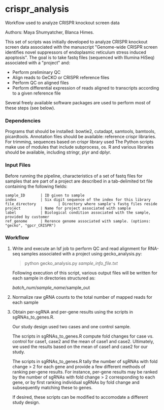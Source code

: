 # crispr_analysis

Workflow used to analyze CRISPR knockout screen data

Authors: Maya Shumyatcher, Blanca Himes.

This set of scripts was initially developed to analyze CRISPR knockout screen data associated with the manuscript "Genome-wide CRISPR screen identifies novel suppressors of endoplasmic reticulum stress induced apoptosis". The goal is to take fastq files (sequenced with Illumina HiSeq) associated with a "project" and:

* Perform preliminary QC
* Align reads to GeCKO or CRISPR reference files
* Perform QC on aligned files
* Perform differential expression of reads aligned to transcripts according to a given reference file

Several freely available software packages are used to perform most of these steps (see below). 

### Dependencies

Programs that should be installed: bowtie2, cutadapt, samtools, bamtools, picardtools.
Annotation files should be available: reference crispr libraries. 
For trimming, sequences based on crispr library used
The Python scripts make use of modules that include subprocess, os.
R and various libraries should be available, including stringr, plyr and dplyr.

### Input Files

Before running the pipeline, characteristics of a set of fastq files for samples that are part of a project are described in a tab-delimited txt file containing the following fields:

```
sample_ID		| ID given to sample 
index			| Six digit sequence of the index for this library
file_directory 	        | Directory where sample's fastq files reside
project			| Name for project associated with sample
label			| Biological condition associated with the sample, provided by customer
ref_genome		| Rerence genome associated with sample. (options: "gecko", "gpcr_CRISPR")
 ```

### Workflow

1) Write and execute an lsf job to perform QC and read alignment for RNA-seq samples associated with a project using gecko_analysis.py:

    > python gecko_analysis.py <i>sample_info_file.txt</i>

     Following execution of this script, various output files will be written for each sample in directories structured as:
    > 
    <i>batch_num</i>/<i>sample_name</i>/sample_out <br>

2) Normalize raw gRNA counts to the total number of mapped reads for each sample 

3) Obtain per-sgRNA and per-gene results using the scripts in sgRNAs_to_genes.R. 

    Our study design used two cases and one control sample. 
    
    The scripts in sgRNAs_to_genes.R compute fold changes for case vs. control for case1, case2 and the mean of case1 and case2. Ultimately, we used the results based on the mean of case1 and case2 for our study. 
    
    The scripts in sgRNAs_to_genes.R tally the number of sgRNAs with fold change > 2 for each gene and provide a few different methods of ranking per-gene results. For instance, per-gene results may be ranked by the number of sgRNAs with fold change > 2 corresponding to each gene, or by first ranking individual sgRNAs by fold change and subsequently matching these to genes.
    
    If desired, these scripts can be modified to accomodate a different study design.
